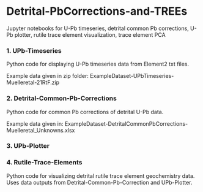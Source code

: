 # Detrital-PbCorrections-and-TREEs
Jupyter notebooks for U-Pb timeseries, detrital common Pb corrections, U-Pb plotter, rutile trace element visualization, trace element PCA

### 1. UPb-Timeseries
Python code for displaying U-Pb timeseries data from Element2 txt files. 

Example data given in zip folder: ExampleDataset-UPbTimeseries-Muelleretal-21RtF.zip

### 2. Detrital-Common-Pb-Corrections
Python code for common Pb corrections of detrital U-Pb data. 

Example data given in: ExampleDataset-DetritalCommonPbCorrections-Muelleretal_Unknowns.xlsx


### 3. UPb-Plotter


### 4. Rutile-Trace-Elements
Python code for visualizing detrital rutile trace element geochemistry data. Uses data outputs from Detrital-Common-Pb-Correction and UPb-Plotter.
